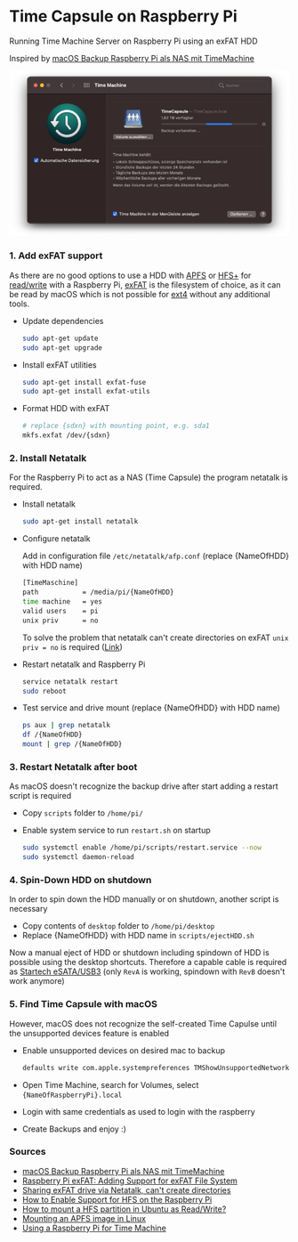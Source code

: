 # Time Capsule on Raspberry Pi

Running Time Machine Server on Raspberry Pi using an exFAT HDD

Inspired by [macOS Backup Raspberry Pi als NAS mit TimeMachine](https://knasan.de/index.php?/archives/10-macOS-Backup-Raspberry-Pi-als-NAS-mit-TimeMachine.html)

![TimeMachine on RPi4](images/TimeMachine-BigSur.png)

### 1. Add exFAT support

As there are no good options to use a HDD with [APFS](https://az4n6.blogspot.com/2018/01/mounting-apfs-image-in-linux.html) or [HFS+](https://pimylifeup.com/raspberry-pi-hfs/) for [read/write](https://superuser.com/questions/84446/how-to-mount-a-hfs-partition-in-ubuntu-as-read-write) with a Raspberry Pi, [exFAT](https://pimylifeup.com/raspberry-pi-exfat/) is the filesystem of choice, as it can be read by macOS which is not possible for [ext4](https://www.maketecheasier.com/mount-access-ext4-partition-mac/) without any additional tools.

- Update dependencies
  
    ```sh
    sudo apt-get update
    sudo apt-get upgrade
    ```

- Install exFAT utilities
  
    ```sh
    sudo apt-get install exfat-fuse
    sudo apt-get install exfat-utils
    ```

- Format HDD with exFAT
  
    ```sh
    # replace {sdxn} with mounting point, e.g. sda1
    mkfs.exfat /dev/{sdxn}
    ```

### 2. Install Netatalk

For the Raspberry Pi to act as a NAS (Time Capsule) the program netatalk is required.

- Install netatalk
  
    ```sh
    sudo apt-get install netatalk
    ```

- Configure netatalk

    Add in configuration file `/etc/netatalk/afp.conf` (replace {NameOfHDD} with HDD name)

    ```sh
    [TimeMaschine]
    path           = /media/pi/{NameOfHDD}
    time machine   = yes
    valid users    = pi
    unix priv      = no
    ```

    To solve the problem that netatalk can't create directories on exFAT `unix priv = no` is required ([Link](https://raspberrypi.stackexchange.com/questions/74697/sharing-exfat-drive-via-netatalk-cant-create-directories))

- Restart netatalk and Raspberry Pi

    ```sh
    service netatalk restart
    sudo reboot
    ```

- Test service and drive mount (replace {NameOfHDD} with HDD name)

    ```sh
    ps aux | grep netatalk
    df /{NameOfHDD}
    mount | grep /{NameOfHDD}
    ```

### 3. Restart Netatalk after boot

As macOS doesn't recognize the backup drive after start adding a restart script is required

- Copy `scripts` folder to `/home/pi/`
- Enable system service to run `restart.sh` on startup

    ```sh
    sudo systemctl enable /home/pi/scripts/restart.service --now
    sudo systemctl daemon-reload
    ```

### 4. Spin-Down HDD on shutdown

In order to spin down the HDD manually or on shutdown, another script is necessary

- Copy contents of `desktop` folder to `/home/pi/desktop`
- Replace {NameOfHDD} with HDD name in `scripts/ejectHDD.sh`

Now a manual eject of HDD or shutdown including spindown of HDD is possible using the desktop shortcuts. Therefore a capable cable is required as [Startech eSATA/USB3](https://www.startech.com/de-de/hdd/usb3s2esata3) (only `RevA` is working, spindown with `RevB` doesn't work anymore)

### 5. Find Time Capsule with macOS

However, macOS does not recognize the self-created Time Capulse until the unsupported devices feature is enabled

- Enable unsupported devices on desired mac to backup

    ```sh
    defaults write com.apple.systempreferences TMShowUnsupportedNetworkVolumes 1
    ```

- Open Time Machine, search for Volumes, select `{NameOfRaspberryPi}.local`
- Login with same credentials as used to login with the raspberry
- Create Backups and enjoy :)

### Sources

- [macOS Backup Raspberry Pi als NAS mit TimeMachine](https://knasan.de/index.php?/archives/10-macOS-Backup-Raspberry-Pi-als-NAS-mit-TimeMachine.html)
- [Raspberry Pi exFAT: Adding Support for exFAT File System](https://pimylifeup.com/raspberry-pi-exfat/)
- [Sharing exFAT drive via Netatalk, can't create directories](https://raspberrypi.stackexchange.com/questions/74697/sharing-exfat-drive-via-netatalk-cant-create-directories)
- [How to Enable Support for HFS on the Raspberry Pi](https://pimylifeup.com/raspberry-pi-hfs/)
- [How to mount a HFS partition in Ubuntu as Read/Write?](https://superuser.com/questions/84446/how-to-mount-a-hfs-partition-in-ubuntu-as-read-write)
- [Mounting an APFS image in Linux](https://az4n6.blogspot.com/2018/01/mounting-apfs-image-in-linux.html)
- [Using a Raspberry Pi for Time Machine](https://mudge.name/2019/11/12/using-a-raspberry-pi-for-time-machine/)